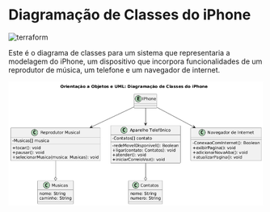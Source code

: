 # Diagramação de Classes do iPhone

![terraform](https://img.shields.io/badge/-UML-white?style=for-the-badge&logo=UML&color=FABD14&logoColor=white)

Este é o diagrama de classes para um sistema que representaria a modelagem do iPhone, um dispositivo que incorpora funcionalidades de um reprodutor de música, um telefone e um navegador de internet.

![iphone](https://github.com/rngoes/Diagramacao_Iphone/blob/main/Diagrama%20de%20Classes.png)
